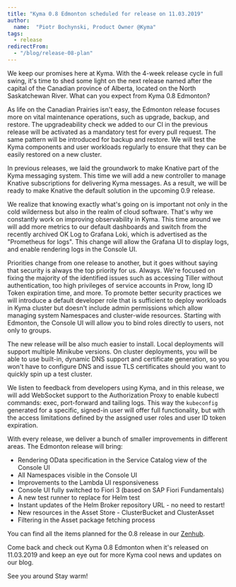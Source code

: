 ```yaml
---
title: "Kyma 0.8 Edmonton scheduled for release on 11.03.2019"
author:
  name:  "Piotr Bochynski, Product Owner @Kyma"
tags:
  - release
redirectFrom:
  - "/blog/release-08-plan"
---
```

We keep our promises here at Kyma. With the 4-week release cycle in full swing, it's time to shed some light on the next release named after the capital of the Canadian province of Alberta, located on the North Saskatchewan River. What can you expect from Kyma 0.8 Edmonton?

 <!-- overview -->

 As life on the Canadian Prairies isn't easy, the Edmonton release focuses more on vital maintenance operations, such as upgrade, backup, and restore. The upgradeability check we added to our CI in the previous release will be activated as a mandatory test for every pull request. The same pattern will be introduced for backup and restore. We will test the Kyma components and user workloads regularly to ensure that they can be easily restored on a new cluster.

 In previous releases, we laid the groundwork to make Knative part of the Kyma messaging system. This time we will add a new controller to manage Knative subscriptions for delivering Kyma messages. As a result, we will be ready to make Knative the default solution in the upcoming 0.9 release.

 We realize that knowing exactly what's going on is important not only in the cold wilderness but also in the realm of cloud software. That's why we constantly work on improving observability in Kyma. This time around we will add more metrics to our default dashboards and switch from the recently archived OK Log to Grafana Loki, which is advertised as the "Prometheus for logs". This change will allow the Grafana UI to display logs, and enable rendering logs in the Console UI. 

 Priorities change from one release to another, but it goes without saying that security is always the top priority for us. Always. We're focused on fixing the majority of the identified issues such as accessing Tiller without authentication, too high privileges of service accounts in Prow, long ID Token expiration time, and more. To promote better security practices we will introduce a default developer role that is sufficient to deploy workloads in Kyma cluster but doesn't include admin permissions which allow managing system Namespaces and cluster-wide resources. Starting with Edmonton, the Console UI will allow you to bind roles directly to users, not only to groups. 

 The new release will be also much easier to install. Local deployments will support multiple Minikube versions. On cluster deployments, you will be able to use built-in, dynamic DNS support and certificate generation, so you won't have to configure DNS and issue TLS certificates should you want to quickly spin up a test cluster. 

 We listen to feedback from developers using Kyma, and in this release, we will add WebSocket support to the Authorization Proxy to enable kubectl commands: exec, port-forward and tailing logs. This way the `kubeconfig` generated for a specific, signed-in user will offer full functionality, but with the access limitations defined by the assigned user roles and user ID token expiration.

 With every release, we deliver a bunch of smaller improvements in different areas. The Edmonton release will bring:
- Rendering OData specification in the Service Catalog view of the Console UI
- All Namespaces visible in the Console UI
- Improvements to the Lambda UI responsiveness
- Console UI fully switched to Fiori 3 (based on SAP Fiori Fundamentals)
- A new test runner to replace for Helm test
- Instant updates of the Helm Broker repository URL - no need to restart!
- New resources in the Asset Store - ClusterBucket and ClusterAsset 
- Filtering in the Asset package fetching process

You can find all the items planned for the 0.8 release in our [Zenhub](https://app.zenhub.com/workspaces/kyma---all-repositories-5b6d5985084045741e744dea/reports?report=release&release=5c0791391a6a4c6bf4b314c6).

Come back and check out Kyma 0.8 Edmonton when it's released on 11.03.2019 and keep an eye out for more Kyma cool news and updates on our blog.

See you around Stay warm!
